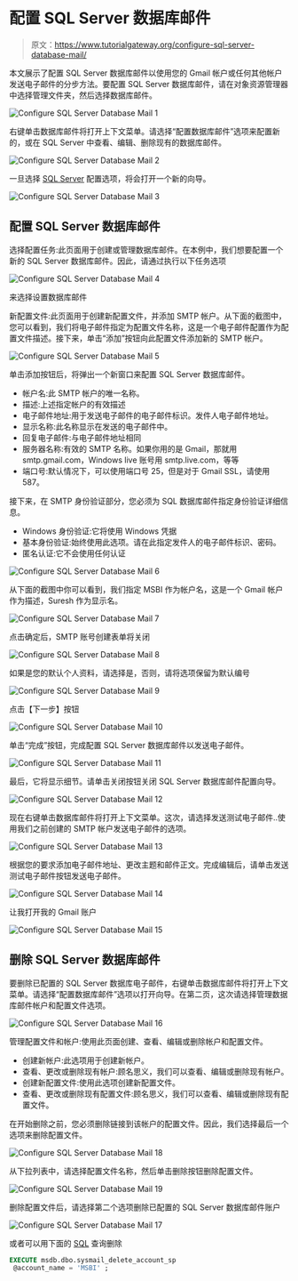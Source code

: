 # 配置 SQL Server 数据库邮件

> 原文：<https://www.tutorialgateway.org/configure-sql-server-database-mail/>

本文展示了配置 SQL Server 数据库邮件以使用您的 Gmail 帐户或任何其他帐户发送电子邮件的分步方法。要配置 SQL Server 数据库邮件，请在对象资源管理器中选择管理文件夹，然后选择数据库邮件。

![Configure SQL Server Database Mail 1](img/940f3d842adc72d58294cf18fa6ed585.png)

右键单击数据库邮件将打开上下文菜单。请选择“配置数据库邮件”选项来配置新的，或在 SQL Server 中查看、编辑、删除现有的数据库邮件。

![Configure SQL Server Database Mail 2](img/cc1bb61fea3bb8cbf1c251011682766f.png)

一旦选择 [SQL Server](https://www.tutorialgateway.org/sql/) 配置选项，将会打开一个新的向导。

![Configure SQL Server Database Mail 3](img/592fdf1ba432d84442e0862470f1926f.png)

## 配置 SQL Server 数据库邮件

选择配置任务:此页面用于创建或管理数据库邮件。在本例中，我们想要配置一个新的 SQL Server 数据库邮件。因此，请通过执行以下任务选项

![Configure SQL Server Database Mail 4](img/43df64c6d512c7d92a39ec5fba62c15e.png)

来选择设置数据库邮件

新配置文件:此页面用于创建新配置文件，并添加 SMTP 帐户。从下面的截图中，您可以看到，我们将电子邮件指定为配置文件名称，这是一个电子邮件配置作为配置文件描述。接下来，单击“添加”按钮向此配置文件添加新的 SMTP 帐户。

![Configure SQL Server Database Mail 5](img/aebfba3caa8cc8fea8cc46daa06ee7a3.png)

单击添加按钮后，将弹出一个新窗口来配置 SQL Server 数据库邮件。

*   帐户名:此 SMTP 帐户的唯一名称。
*   描述:上述指定帐户的有效描述
*   电子邮件地址:用于发送电子邮件的电子邮件标识。发件人电子邮件地址。
*   显示名称:此名称显示在发送的电子邮件中。
*   回复电子邮件:与电子邮件地址相同
*   服务器名称:有效的 SMTP 名称。如果你用的是 Gmail，那就用 smtp.gmail.com，Windows live 账号用 smtp.live.com，等等
*   端口号:默认情况下，可以使用端口号 25，但是对于 Gmail SSL，请使用 587。

接下来，在 SMTP 身份验证部分，您必须为 SQL 数据库邮件指定身份验证详细信息。

*   Windows 身份验证:它将使用 Windows 凭据
*   基本身份验证:始终使用此选项。请在此指定发件人的电子邮件标识、密码。
*   匿名认证:它不会使用任何认证

![Configure SQL Server Database Mail 6](img/0fabe1cfa24dc16301f05e381bd76624.png)

从下面的截图中你可以看到，我们指定 MSBI 作为帐户名，这是一个 Gmail 帐户作为描述，Suresh 作为显示名。

![Configure SQL Server Database Mail 7](img/2ad24bff26f10a9c428531bd9713e91b.png)

点击确定后，SMTP 账号创建表单将关闭

![Configure SQL Server Database Mail 8](img/9804b1200afb89d58255f51f04f35b71.png)

如果是您的默认个人资料，请选择是，否则，请将选项保留为默认编号

![Configure SQL Server Database Mail 9](img/3cb2833e7b2071aa722fc9238e6fd800.png)

点击【下一步】按钮

![Configure SQL Server Database Mail 10](img/6d7561af8ce5aa00b7a96169a2f83df2.png)

单击“完成”按钮，完成配置 SQL Server 数据库邮件以发送电子邮件。

![Configure SQL Server Database Mail 11](img/832fcd5a9f00ceb7a6b1d495834108a7.png)

最后，它将显示细节。请单击关闭按钮关闭 SQL Server 数据库邮件配置向导。

![Configure SQL Server Database Mail 12](img/d2138e7ec74d82cd6111072d6679f0bd.png)

现在右键单击数据库邮件将打开上下文菜单。这次，请选择发送测试电子邮件..使用我们之前创建的 SMTP 帐户发送电子邮件的选项。

![Configure SQL Server Database Mail 13](img/b7d67d5086413b5bf4e145ad5950132f.png)

根据您的要求添加电子邮件地址、更改主题和邮件正文。完成编辑后，请单击发送测试电子邮件按钮发送电子邮件。

![Configure SQL Server Database Mail 14](img/b074a7087ec03494ad31018fbb8b9b88.png)

让我打开我的 Gmail 账户

![Configure SQL Server Database Mail 15](img/e225a0f9fc259b2a86f6bb49623ac4f4.png)

## 删除 SQL Server 数据库邮件

要删除已配置的 SQL Server 数据库电子邮件，右键单击数据库邮件将打开上下文菜单。请选择“配置数据库邮件”选项以打开向导。在第二页，这次请选择管理数据库邮件帐户和配置文件选项。

![Configure SQL Server Database Mail 16](img/a56aa269ac4174e8801046fdae675285.png)

管理配置文件和帐户:使用此页面创建、查看、编辑或删除帐户和配置文件。

*   创建新帐户:此选项用于创建新帐户。
*   查看、更改或删除现有帐户:顾名思义，我们可以查看、编辑或删除现有帐户。
*   创建新配置文件:使用此选项创建新配置文件。
*   查看、更改或删除现有配置文件:顾名思义，我们可以查看、编辑或删除现有配置文件。

在开始删除之前，您必须删除链接到该帐户的配置文件。因此，我们选择最后一个选项来删除配置文件。

![Configure SQL Server Database Mail 18](img/7e22aff6044c489afb8422e07994bde9.png)

从下拉列表中，请选择配置文件名称，然后单击删除按钮删除配置文件。

![Configure SQL Server Database Mail 19](img/a4f83385429efee20cd1d42790eb44f1.png)

删除配置文件后，请选择第二个选项删除已配置的 SQL Server 数据库邮件账户

![Configure SQL Server Database Mail 17](img/d4beca19c708a1c601b101f5c68d0378.png)

或者可以用下面的 [SQL](https://www.tutorialgateway.org/sql/) 查询删除

```sql
EXECUTE msdb.dbo.sysmail_delete_account_sp 
 @account_name = 'MSBI' ;
```